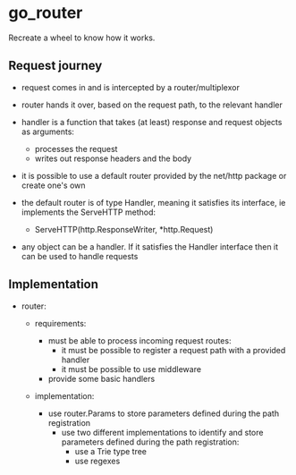 # go_router
Recreate a wheel to know how it works.

## Request journey

- request comes in and is intercepted by a router/multiplexor

- router hands it over, based on the request path, to the relevant handler

- handler is a function that takes (at least) response and request objects as arguments:
  * processes the request
  * writes out response headers and the body

- it is possible to use a default router provided by the net/http package or create one's own

- the default router is of type Handler, meaning it satisfies its interface, ie implements the ServeHTTP method:
  * ServeHTTP(http.ResponseWriter, *http.Request)

- any object can be a handler. If it satisfies the Handler interface then it can be used to handle requests         



## Implementation

- router:
  * requirements:
    * must be able to process incoming request routes:
      * it must be possible to register a request path with a provided handler
      * it must be possible to use middleware
    * provide some basic handlers

  * implementation:
    * use router.Params to store parameters defined during the path registration
      * use two different implementations to identify and store parameters defined during the path registration:
        * use a Trie type tree
        * use regexes
